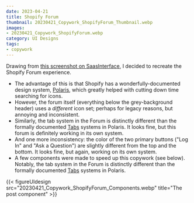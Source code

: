 ```yaml
---
date: 2023-04-21
title: Shopify Forum
thumbnail: 20230421_Copywork_ShopifyForum_Thumbnail.webp
images:
- 20230421_Copywork_ShopifyForum.webp
category: UI Designs
tags:
- copywork
---
```


Drawing from [this screenshot on SaasInterface](https://app.saasinterface.com/shopify-9/), I decided to recreate the Shopify Forum experience.

* The advantage of this is that Shopify has a wonderfully-documented design system, [Polaris](https://polaris.shopify.com/), which greatly helped with cutting down time searching for icons.
* However, the forum itself (everything below the grey-background header) uses a _different_ icon set; perhaps for legacy reasons, but annoying and inconsistent.
* Similarly, the tab system in the Forum is distinctly different than the formally documented [Tabs](https://polaris.shopify.com/components/navigation/tabs) systems in Polaris. It looks fine, but this forum is definitely working in its own system.
* And one more inconsistency: the color of the two primary buttons ("Log In" and "Ask a Question") are slightly different from the top and the bottom. It looks fine, but again, working on its own system.
* A few components were made to speed up this copywork (see below). Notably, the tab system in the Forum is distinctly different than the formally documented [Tabs](https://polaris.shopify.com/components/navigation/tabs) systems in Polaris.

{{< figureUIdesign 
    src="20230421_Copywork_ShopifyForum_Components.webp" 
    title="The post component" >}}